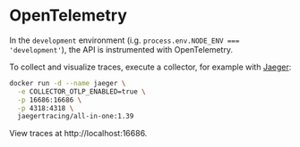# OpenTelemetry

In the `development` environment (i.g. `process.env.NODE_ENV === 'development'`), the API is instrumented with OpenTelemetry.

To collect and visualize traces, execute a collector, for example with [Jaeger](https://github.com/jaegertracing/jaeger):

```sh
docker run -d --name jaeger \
  -e COLLECTOR_OTLP_ENABLED=true \
  -p 16686:16686 \
  -p 4318:4318 \
  jaegertracing/all-in-one:1.39
```

View traces at http://localhost:16686.
